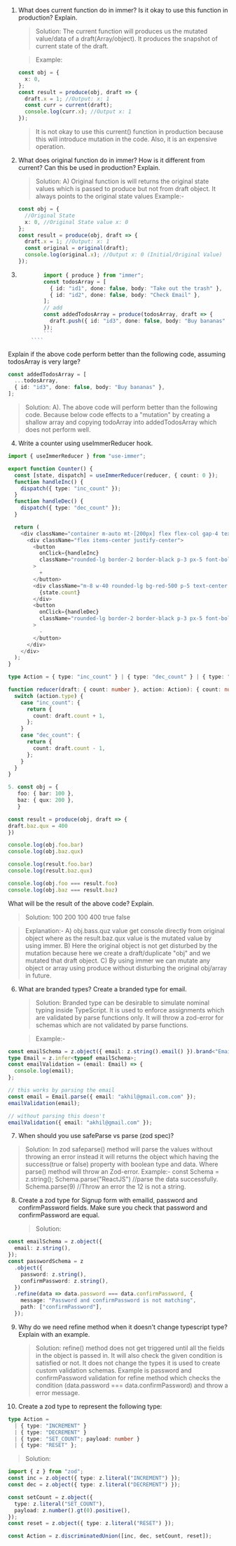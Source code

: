 1.  What does current function do in immer? Is it okay to use this function in production? Explain.

    > Solution: The current function will produces us the mutated value/data of a draft(Array/object). It produces the snapshot of current state of the draft.

    > Example:

    ```ts
    const obj = {
      x: 0,
    };
    const result = produce(obj, draft => {
      draft.x = 1; //Output: x: 1
      const curr = current(draft);
      console.log(curr.x); //Output x: 1
    });
    ```

    > It is not okay to use this current() function in production because this will introduce mutation in the code. Also, it is an expensive operation.

2.  What does original function do in immer? How is it different from current? Can this be used in production? Explain.

    > Solution:
    > A) Original function is will returns the original state values which is passed to produce but not from draft object. It always points to the original state values
    > Example:-

    ```ts
    const obj = {
      //Original State
      x: 0, //Original State value x: 0
    };
    const result = produce(obj, draft => {
      draft.x = 1; //Output: x: 1
      const original = original(draft);
      console.log(original.x); //Output x: 0 (Initial/Original Value)
    });
    ```

3.  `````ts
            import { produce } from "immer";
            const todosArray = [
              { id: "id1", done: false, body: "Take out the trash" },
              { id: "id2", done: false, body: "Check Email" },
            ];
            // add
            const addedTodosArray = produce(todosArray, draft => {
              draft.push({ id: "id3", done: false, body: "Buy bananas" });
            });
            ```
        ````
    `````

Explain if the above code perform better than the following code, assuming todosArray is very large?

```ts
const addedTodosArray = [
  ...todosArray,
  { id: "id3", done: false, body: "Buy bananas" },
];
```

> Solution:
> A). The above code will perform better than the following code. Because below code effects to a "mutation" by creating a shallow array and copying todoArray into addedTodosArray which does not perform well.

4. Write a counter using useImmerReducer hook.

```ts
import { useImmerReducer } from "use-immer";

export function Counter() {
  const [state, dispatch] = useImmerReducer(reducer, { count: 0 });
  function handleInc() {
    dispatch({ type: "inc_count" });
  }
  function handleDec() {
    dispatch({ type: "dec_count" });
  }

  return (
    <div className="container m-auto mt-[200px] flex flex-col gap-4 text-2xl">
      <div className="flex items-center justify-center">
        <button
          onClick={handleInc}
          className="rounded-lg border-2 border-black p-3 px-5 font-bold"
        >
          +
        </button>
        <div className="m-8 w-40 rounded-lg bg-red-500 p-5 text-center text-3xl font-bold text-white shadow-2xl shadow-red-500">
          {state.count}
        </div>
        <button
          onClick={handleDec}
          className="rounded-lg border-2 border-black p-3 px-5 font-bold"
        >
          -
        </button>
      </div>
    </div>
  );
}

type Action = { type: "inc_count" } | { type: "dec_count" } | { type: "reset" };

function reducer(draft: { count: number }, action: Action): { count: number } {
  switch (action.type) {
    case "inc_count": {
      return {
        count: draft.count + 1,
      };
    }
    case "dec_count": {
      return {
        count: draft.count - 1,
      };
    }
  }
}
```

```ts
5. const obj = {
   foo: { bar: 100 },
   baz: { qux: 200 },
   }

const result = produce(obj, draft => {
draft.baz.qux = 400
})

console.log(obj.foo.bar)
console.log(obj.baz.qux)

console.log(result.foo.bar)
console.log(result.baz.qux)

console.log(obj.foo === result.foo)
console.log(obj.baz === result.baz)
```

What will be the result of the above code? Explain.

> Solution:
> 100
> 200
> 100
> 400
> true
> false

> Explanation:-
> A) obj.bass.quz value get console directly from original object where as the result.baz.qux value is the mutated value by using immer.
> B) Here the original object is not get disturbed by the mutation because here we create a draft/duplicate "obj" and we mutated that draft object.
> C) By using immer we can mutate any object or array using produce without disturbing the original obj/array in future.

6. What are branded types? Create a branded type for email.

   > Solution:
   > Branded type can be desirable to simulate nominal typing inside TypeScript. It is used to enforce assignments which are validated by parse functions only. It will throw a zod-error for schemas which are not validated by parse functions.

   > Example:-

```ts
const emailSchema = z.object({ email: z.string().email() }).brand<"Email">();
type Email = z.infer<typeof emailSchema>;
const emailValidation = (email: Email) => {
  console.log(email);
};

// this works by parsing the email
const email = Email.parse({ email: "akhil@gmail.com.com" });
emailValidation(email);

// without parsing this doesn't
emailValidation({ email: "akhil@gmail.com" });
```

7. When should you use safeParse vs parse (zod spec)?

> Solution: In zod safeparse() method will parse the values without throwing an error instead it will returns the object which having the success(true or false) property with boolean type and data.
> Where parse() method will throw an Zod-error.
> Example:-
> const Schema = z.string();
> Schema.parse("ReactJS") //parse the data successfully.
> Schema.parse(9) //Throw an error the 12 is not a string.

8. Create a zod type for Signup form with emailid, password and confirmPassword fields. Make sure you check that password and confirmPassword are equal.
   > Solution:

```ts
const emailSchema = z.object({
  email: z.string(),
});
const passwordSchema = z
  .object({
    password: z.string(),
    confirmPassword: z.string(),
  })
  .refine(data => data.password === data.confirmPassword, {
    message: "Password and confirmPassword is not matching",
    path: ["confirmPassword"],
  });
```

9.  Why do we need refine method when it doesn't change typescript type? Explain with an example.

    > Solution: refine() method does not get triggered until all the fields in the object is passed in. It will also check the given condition is satisfied or not. It does not change the types it is used to create custom validation schemas. Example is password and confirmPassword validation for refine method which checks the condition (data.password === data.confirmPassword) and throw a error message.

10. Create a zod type to represent the following type:

```ts
type Action =
  | { type: "INCREMENT" }
  | { type: "DECREMENT" }
  | { type: "SET_COUNT"; payload: number }
  | { type: "RESET" };
```

> Solution:

```ts
import { z } from "zod";
const inc = z.object({ type: z.literal("INCREMENT") });
const dec = z.object({ type: z.literal("DECREMENT") });

const setCount = z.object({
  type: z.literal("SET_COUNT"),
  payload: z.number().gt(0).positive(),
});
const reset = z.object({ type: z.literal("RESET") });

const Action = z.discriminatedUnion([inc, dec, setCount, reset]);
```
